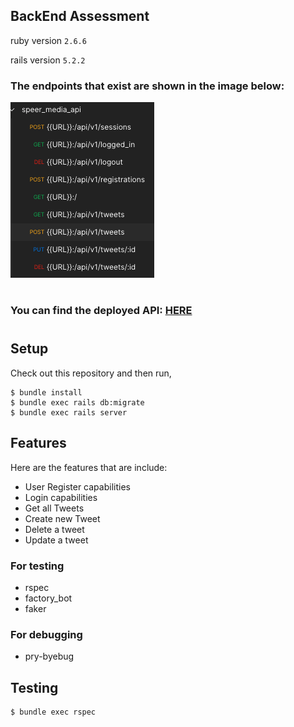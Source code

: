 ## BackEnd Assessment

ruby version `2.6.6`

rails version `5.2.2`

### The endpoints that exist are shown in the image below:

![""](https://github.com/belalelmi/speer_media_api/blob/master/public/postman_crud.png?raw=true)

#

### You can find the deployed API: [HERE](http://bhe-tweet-api.herokuapp.com/api/v1/tweets)

#

## Setup

Check out this repository and then run,

```console
$ bundle install
$ bundle exec rails db:migrate
$ bundle exec rails server
```

## Features

Here are the features that are include:

- User Register capabilities
- Login capabilities
- Get all Tweets
- Create new Tweet
- Delete a tweet
- Update a tweet

### For testing

- rspec
- factory_bot
- faker

### For debugging

- pry-byebug

## Testing

```console
$ bundle exec rspec
```
